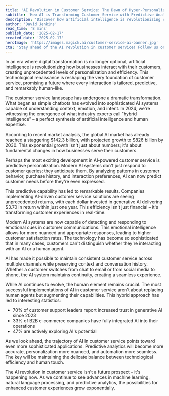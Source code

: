 ```yaml
---
title: 'AI Revolution in Customer Service: The Dawn of Hyper-Personalized Experiences'
subtitle: 'How AI is Transforming Customer Service with Predictive Analytics and Personalization'
description: 'Discover how artificial intelligence is revolutionizing customer service through predictive personalization and emotional intelligence. Learn about the latest developments in AI-powered customer experiences and how businesses are achieving remarkable ROI through strategic AI implementation.'
author: 'David Jenkins'
read_time: '8 mins'
publish_date: '2025-02-17'
created_date: '2025-02-17'
heroImage: 'https://images.magick.ai/customer-service-ai-banner.jpg'
cta: 'Stay ahead of the AI revolution in customer service! Follow us on LinkedIn for daily insights into how artificial intelligence is transforming business interactions and customer experiences.'
---
```


In an era where digital transformation is no longer optional, artificial intelligence is revolutionizing how businesses interact with their customers, creating unprecedented levels of personalization and efficiency. This technological renaissance is reshaping the very foundation of customer service, promising a future where every interaction is tailored, predictive, and remarkably human-like.

The customer service landscape has undergone a dramatic transformation. What began as simple chatbots has evolved into sophisticated AI systems capable of understanding context, emotion, and intent. In 2024, we're witnessing the emergence of what industry experts call "hybrid intelligence" – a perfect synthesis of artificial intelligence and human expertise.

According to recent market analysis, the global AI market has already reached a staggering $142.3 billion, with projected growth to $826 billion by 2030. This exponential growth isn't just about numbers; it's about fundamental changes in how businesses serve their customers.

Perhaps the most exciting development in AI-powered customer service is predictive personalization. Modern AI systems don't just respond to customer queries; they anticipate them. By analyzing patterns in customer behavior, purchase history, and interaction preferences, AI can now predict customer needs before they're even expressed.

This predictive capability has led to remarkable results. Companies implementing AI-driven customer service solutions are seeing unprecedented returns, with each dollar invested in generative AI delivering $3.70 in return within just one year. This efficiency isn't just financial – it's transforming customer experiences in real-time.

Modern AI systems are now capable of detecting and responding to emotional cues in customer communications. This emotional intelligence allows for more nuanced and appropriate responses, leading to higher customer satisfaction rates. The technology has become so sophisticated that in many cases, customers can't distinguish whether they're interacting with an AI or a human agent.

AI has made it possible to maintain consistent customer service across multiple channels while preserving context and conversation history. Whether a customer switches from chat to email or from social media to phone, the AI system maintains continuity, creating a seamless experience.

While AI continues to evolve, the human element remains crucial. The most successful implementations of AI in customer service aren't about replacing human agents but augmenting their capabilities. This hybrid approach has led to interesting statistics:

- 70% of customer support leaders report increased trust in generative AI since 2023
- 33% of B2B e-commerce companies have fully integrated AI into their operations
- 47% are actively exploring AI's potential

As we look ahead, the trajectory of AI in customer service points toward even more sophisticated applications. Predictive analytics will become more accurate, personalization more nuanced, and automation more seamless. The key will be maintaining the delicate balance between technological efficiency and human touch.

The AI revolution in customer service isn't a future prospect – it's happening now. As we continue to see advances in machine learning, natural language processing, and predictive analytics, the possibilities for enhanced customer experiences grow exponentially.